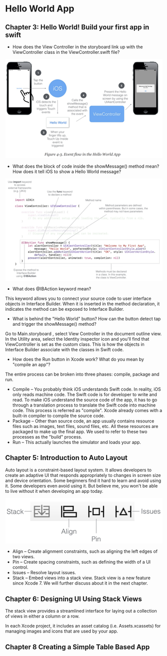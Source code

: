 # Hello World App

## Chapter 3: Hello World! Build your first app in swift

- How does the View Controller in the storyboard link up with the ViewController class in the ViewController.swift file?

![](event&#32;flow&#32;in&#32;app.png)

- What does the block of code inside the showMessage() method mean? How does it tell iOS to show a Hello World message?

![](showMessage&#32;Method.png)

- What does @IBAction keyword mean?

This keyword allows you to connect your source code to user interface objects in Interface Builder. When it is inserted in the method declaration, it indicates the method can be exposed to Interface Builder. 

- What is behind the "Hello World" button? How can the button detect tap and trigger the showMessage() method?

Go to Main.storyboard , select View Controller in the document outline view. In the Utility area, select the Identity inspector icon and you'll find that ViewController is set as the custom class. This is how the objects in Interface Builder associate with the classes in Swift code.

- How does the Run button in Xcode work? What do you mean by "compile an app"?

The entire process can be broken into three phases: compile, package and run.
- Compile – You probably think iOS understands Swift code. In reality, iOS only reads machine code. The Swift code is for developer to write and read. To make iOS understand the source code of the app, it has to go through a translation process to translate the Swift code into machine code. This process is referred as "compile". Xcode already comes with a built-in compiler to compile the source code.
- Package – Other than source code, an app usually contains resource files such as images, text files, sound files, etc. All these resources are packaged to make up the final app. We used to refer to these two processes as the "build" process.
- Run – This actually launches the simulator and loads your app.

## Chapter 5: Introduction to Auto Layout

Auto layout is a constraint-based layout system. It allows developers to create an adaptive UI that responds appropriately to changes in screen size and device orientation. Some beginners find it hard to learn and avoid using it. Some developers even avoid using it. But believe me, you won't be able to live without it when developing an app today.

![](auto&#32;layout&#32;bar.png)

- Align – Create alignment constraints, such as aligning the left edges of two views.
- Pin – Create spacing constraints, such as defining the width of a UI control.
- Issues – Resolve layout issues.
- Stack – Embed views into a stack view. Stack view is a new feature since Xcode 7. We will further discuss about it in the next chapter.

## Chapter 6: Designing UI Using Stack Views

The stack view provides a streamlined interface for laying out a collection of views in either a column or a row.

In each Xcode project, it includes an asset catalog (i.e. Assets.xcassets) for managing images and icons that are used by your app.

## Chapter 8 Creating a Simple Table Based App



<!--
file:///Users/balelin/Downloads/swift-ios10-book.pdf
P127
-->
